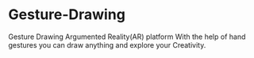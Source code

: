 # Gesture-Drawing
Gesture Drawing Argumented Reality(AR) platform  With the help of hand gestures you can draw anything and explore your Creativity.
